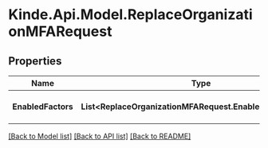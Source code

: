 # Kinde.Api.Model.ReplaceOrganizationMFARequest

## Properties

Name | Type | Description | Notes
------------ | ------------- | ------------- | -------------
**EnabledFactors** | **List&lt;ReplaceOrganizationMFARequest.EnabledFactorsEnum&gt;** | The MFA methods to enable. | 

[[Back to Model list]](../README.md#documentation-for-models) [[Back to API list]](../README.md#documentation-for-api-endpoints) [[Back to README]](../README.md)

